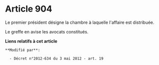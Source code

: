 # Article 904

Le premier président désigne la chambre à laquelle l'affaire est distribuée. 

Le greffe en avise les avocats constitués.

**Liens relatifs à cet article**

	**Modifié par**:

	  - Décret n°2012-634 du 3 mai 2012 - art. 19
